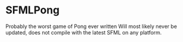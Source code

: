 SFMLPong
========

Probably the worst game of Pong ever written
Will most likely never be updated, does not compile with the latest SFML on any platform.

